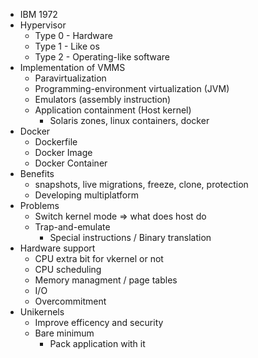 - IBM 1972
- Hypervisor
  - Type 0 - Hardware
  - Type 1 - Like os
  - Type 2 - Operating-like software
- Implementation of VMMS
    - Paravirtualization 
    - Programming-environment virtualization (JVM)
    - Emulators (assembly instruction)
    - Application containment (Host kernel)
        - Solaris zones, linux containers, docker
- Docker
  - Dockerfile
  - Docker Image
  - Docker Container
- Benefits
    - snapshots, live migrations, freeze, clone, protection
    - Developing multiplatform
- Problems
    - Switch kernel mode => what does host do
    - Trap-and-emulate
        - Special instructions / Binary translation
- Hardware support
    - CPU extra bit for vkernel or not
    - CPU scheduling
    - Memory managment / page tables
    - I/O
    - Overcommitment
- Unikernels
    - Improve efficency and security
    - Bare minimum
        - Pack application with it